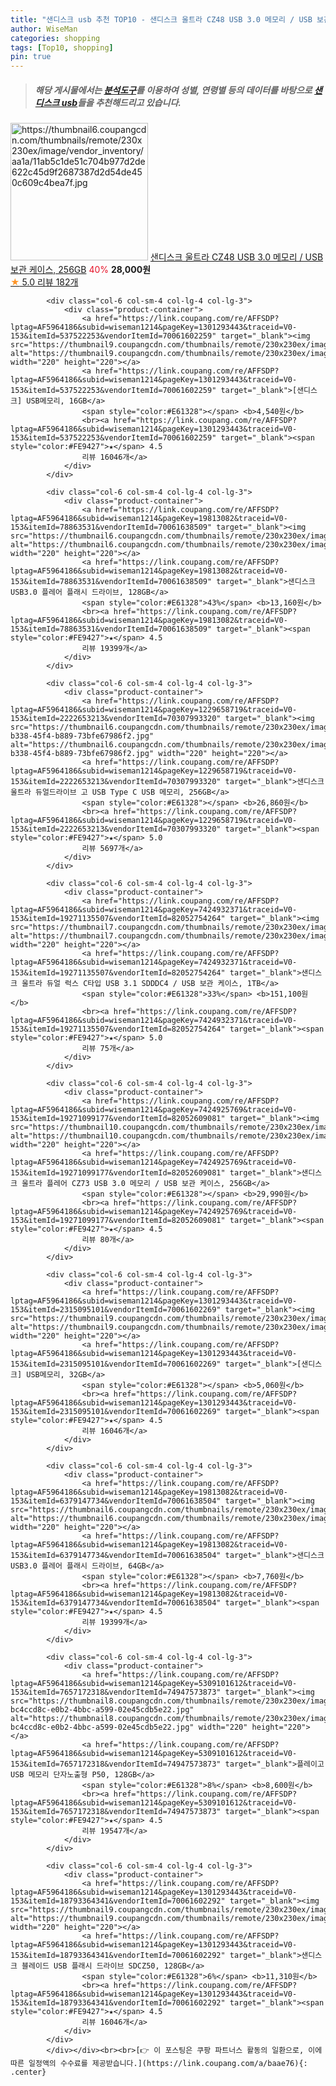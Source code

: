```yaml
---
title: "샌디스크 usb 추천 TOP10 - 샌디스크 울트라 CZ48 USB 3.0 메모리 / USB 보관 케이스, 256GB"
author: WiseMan
categories: shopping
tags: [Top10, shopping]
pin: true
---
```


> ##### 해당 게시물에서는 [**분석도구**](https://itemscout.io/)를 이용하여 **성별**, **연령별** 등의 데이터를 바탕으로 [**샌디스크 usb**](https://link.coupang.com/a/baae76)들을 추천해드리고 있습니다.
<div class="container"><div class="row">
            <div class="col-6 col-sm-4 col-lg-4 col-lg-3">
                <div class="product-container">
                    <a href="https://link.coupang.com/re/AFFSDP?lptag=AF5964186&subid=wiseman1214&pageKey=6581518980&traceid=V0-153&itemId=14812972947&vendorItemId=82052626315" target="_blank"><img src="https://thumbnail6.coupangcdn.com/thumbnails/remote/230x230ex/image/vendor_inventory/aa1a/11ab5c1de51c704b977d2de622c45d9f2687387d2d54de450c609c4bea7f.jpg" alt="https://thumbnail6.coupangcdn.com/thumbnails/remote/230x230ex/image/vendor_inventory/aa1a/11ab5c1de51c704b977d2de622c45d9f2687387d2d54de450c609c4bea7f.jpg" width="220" height="220"></a>
                    <a href="https://link.coupang.com/re/AFFSDP?lptag=AF5964186&subid=wiseman1214&pageKey=6581518980&traceid=V0-153&itemId=14812972947&vendorItemId=82052626315" target="_blank">샌디스크 울트라 CZ48 USB 3.0 메모리 / USB 보관 케이스, 256GB</a>
                    <span style="color:#E61328">40%</span> <b>28,000원</b>
                    <br><a href="https://link.coupang.com/re/AFFSDP?lptag=AF5964186&subid=wiseman1214&pageKey=6581518980&traceid=V0-153&itemId=14812972947&vendorItemId=82052626315" target="_blank"><span style="color:#FE9427">★</span> 5.0
                    리뷰 182개</a>
                </div>
            </div>
            
            <div class="col-6 col-sm-4 col-lg-4 col-lg-3">
                <div class="product-container">
                    <a href="https://link.coupang.com/re/AFFSDP?lptag=AF5964186&subid=wiseman1214&pageKey=1301293443&traceid=V0-153&itemId=537522253&vendorItemId=70061602259" target="_blank"><img src="https://thumbnail9.coupangcdn.com/thumbnails/remote/230x230ex/image/vendor_inventory/263e/cbf020fcb3eb3b7d3202719f0149e7b69d64077aaddc1b7abaa7a76fbc03.jpg" alt="https://thumbnail9.coupangcdn.com/thumbnails/remote/230x230ex/image/vendor_inventory/263e/cbf020fcb3eb3b7d3202719f0149e7b69d64077aaddc1b7abaa7a76fbc03.jpg" width="220" height="220"></a>
                    <a href="https://link.coupang.com/re/AFFSDP?lptag=AF5964186&subid=wiseman1214&pageKey=1301293443&traceid=V0-153&itemId=537522253&vendorItemId=70061602259" target="_blank">[샌디스크] USB메모리, 16GB</a>
                    <span style="color:#E61328"></span> <b>4,540원</b>
                    <br><a href="https://link.coupang.com/re/AFFSDP?lptag=AF5964186&subid=wiseman1214&pageKey=1301293443&traceid=V0-153&itemId=537522253&vendorItemId=70061602259" target="_blank"><span style="color:#FE9427">★</span> 4.5
                    리뷰 16046개</a>
                </div>
            </div>
            
            <div class="col-6 col-sm-4 col-lg-4 col-lg-3">
                <div class="product-container">
                    <a href="https://link.coupang.com/re/AFFSDP?lptag=AF5964186&subid=wiseman1214&pageKey=19813082&traceid=V0-153&itemId=78863531&vendorItemId=70061638509" target="_blank"><img src="https://thumbnail6.coupangcdn.com/thumbnails/remote/230x230ex/image/vendor_inventory/9e94/258fc387d80f524c6a37b810cfe4d075d86aef55240c5987cffe7947e023.jpg" alt="https://thumbnail6.coupangcdn.com/thumbnails/remote/230x230ex/image/vendor_inventory/9e94/258fc387d80f524c6a37b810cfe4d075d86aef55240c5987cffe7947e023.jpg" width="220" height="220"></a>
                    <a href="https://link.coupang.com/re/AFFSDP?lptag=AF5964186&subid=wiseman1214&pageKey=19813082&traceid=V0-153&itemId=78863531&vendorItemId=70061638509" target="_blank">샌디스크 USB3.0 플레어 플래시 드라이브, 128GB</a>
                    <span style="color:#E61328">43%</span> <b>13,160원</b>
                    <br><a href="https://link.coupang.com/re/AFFSDP?lptag=AF5964186&subid=wiseman1214&pageKey=19813082&traceid=V0-153&itemId=78863531&vendorItemId=70061638509" target="_blank"><span style="color:#FE9427">★</span> 4.5
                    리뷰 19399개</a>
                </div>
            </div>
            
            <div class="col-6 col-sm-4 col-lg-4 col-lg-3">
                <div class="product-container">
                    <a href="https://link.coupang.com/re/AFFSDP?lptag=AF5964186&subid=wiseman1214&pageKey=1229658719&traceid=V0-153&itemId=2222653213&vendorItemId=70307993320" target="_blank"><img src="https://thumbnail6.coupangcdn.com/thumbnails/remote/230x230ex/image/retail/images/2020/01/31/15/9/c9470f6b-b338-45f4-b889-73bfe67986f2.jpg" alt="https://thumbnail6.coupangcdn.com/thumbnails/remote/230x230ex/image/retail/images/2020/01/31/15/9/c9470f6b-b338-45f4-b889-73bfe67986f2.jpg" width="220" height="220"></a>
                    <a href="https://link.coupang.com/re/AFFSDP?lptag=AF5964186&subid=wiseman1214&pageKey=1229658719&traceid=V0-153&itemId=2222653213&vendorItemId=70307993320" target="_blank">샌디스크 울트라 듀얼드라이브 고 USB Type C USB 메모리, 256GB</a>
                    <span style="color:#E61328"></span> <b>26,860원</b>
                    <br><a href="https://link.coupang.com/re/AFFSDP?lptag=AF5964186&subid=wiseman1214&pageKey=1229658719&traceid=V0-153&itemId=2222653213&vendorItemId=70307993320" target="_blank"><span style="color:#FE9427">★</span> 5.0
                    리뷰 5697개</a>
                </div>
            </div>
            
            <div class="col-6 col-sm-4 col-lg-4 col-lg-3">
                <div class="product-container">
                    <a href="https://link.coupang.com/re/AFFSDP?lptag=AF5964186&subid=wiseman1214&pageKey=7424932371&traceid=V0-153&itemId=19271135507&vendorItemId=82052754264" target="_blank"><img src="https://thumbnail7.coupangcdn.com/thumbnails/remote/230x230ex/image/vendor_inventory/3aa4/0a8c137a8b4b55539a19af708b998c95583ce68e43d1fec2abb13fe61236.jpg" alt="https://thumbnail7.coupangcdn.com/thumbnails/remote/230x230ex/image/vendor_inventory/3aa4/0a8c137a8b4b55539a19af708b998c95583ce68e43d1fec2abb13fe61236.jpg" width="220" height="220"></a>
                    <a href="https://link.coupang.com/re/AFFSDP?lptag=AF5964186&subid=wiseman1214&pageKey=7424932371&traceid=V0-153&itemId=19271135507&vendorItemId=82052754264" target="_blank">샌디스크 울트라 듀얼 럭스 C타입 USB 3.1 SDDDC4 / USB 보관 케이스, 1TB</a>
                    <span style="color:#E61328">33%</span> <b>151,100원</b>
                    <br><a href="https://link.coupang.com/re/AFFSDP?lptag=AF5964186&subid=wiseman1214&pageKey=7424932371&traceid=V0-153&itemId=19271135507&vendorItemId=82052754264" target="_blank"><span style="color:#FE9427">★</span> 5.0
                    리뷰 75개</a>
                </div>
            </div>
            
            <div class="col-6 col-sm-4 col-lg-4 col-lg-3">
                <div class="product-container">
                    <a href="https://link.coupang.com/re/AFFSDP?lptag=AF5964186&subid=wiseman1214&pageKey=7424925769&traceid=V0-153&itemId=19271099177&vendorItemId=82052609081" target="_blank"><img src="https://thumbnail10.coupangcdn.com/thumbnails/remote/230x230ex/image/vendor_inventory/65e7/e89ac1a6aaaa60cdb46f96b59efab133641d4100eb4b59c8f4d0343c1ab0.jpg" alt="https://thumbnail10.coupangcdn.com/thumbnails/remote/230x230ex/image/vendor_inventory/65e7/e89ac1a6aaaa60cdb46f96b59efab133641d4100eb4b59c8f4d0343c1ab0.jpg" width="220" height="220"></a>
                    <a href="https://link.coupang.com/re/AFFSDP?lptag=AF5964186&subid=wiseman1214&pageKey=7424925769&traceid=V0-153&itemId=19271099177&vendorItemId=82052609081" target="_blank">샌디스크 울트라 플레어 CZ73 USB 3.0 메모리 / USB 보관 케이스, 256GB</a>
                    <span style="color:#E61328"></span> <b>29,990원</b>
                    <br><a href="https://link.coupang.com/re/AFFSDP?lptag=AF5964186&subid=wiseman1214&pageKey=7424925769&traceid=V0-153&itemId=19271099177&vendorItemId=82052609081" target="_blank"><span style="color:#FE9427">★</span> 4.5
                    리뷰 80개</a>
                </div>
            </div>
            
            <div class="col-6 col-sm-4 col-lg-4 col-lg-3">
                <div class="product-container">
                    <a href="https://link.coupang.com/re/AFFSDP?lptag=AF5964186&subid=wiseman1214&pageKey=1301293443&traceid=V0-153&itemId=2315095101&vendorItemId=70061602269" target="_blank"><img src="https://thumbnail9.coupangcdn.com/thumbnails/remote/230x230ex/image/vendor_inventory/263e/cbf020fcb3eb3b7d3202719f0149e7b69d64077aaddc1b7abaa7a76fbc03.jpg" alt="https://thumbnail9.coupangcdn.com/thumbnails/remote/230x230ex/image/vendor_inventory/263e/cbf020fcb3eb3b7d3202719f0149e7b69d64077aaddc1b7abaa7a76fbc03.jpg" width="220" height="220"></a>
                    <a href="https://link.coupang.com/re/AFFSDP?lptag=AF5964186&subid=wiseman1214&pageKey=1301293443&traceid=V0-153&itemId=2315095101&vendorItemId=70061602269" target="_blank">[샌디스크] USB메모리, 32GB</a>
                    <span style="color:#E61328"></span> <b>5,060원</b>
                    <br><a href="https://link.coupang.com/re/AFFSDP?lptag=AF5964186&subid=wiseman1214&pageKey=1301293443&traceid=V0-153&itemId=2315095101&vendorItemId=70061602269" target="_blank"><span style="color:#FE9427">★</span> 4.5
                    리뷰 16046개</a>
                </div>
            </div>
            
            <div class="col-6 col-sm-4 col-lg-4 col-lg-3">
                <div class="product-container">
                    <a href="https://link.coupang.com/re/AFFSDP?lptag=AF5964186&subid=wiseman1214&pageKey=19813082&traceid=V0-153&itemId=6379147734&vendorItemId=70061638504" target="_blank"><img src="https://thumbnail6.coupangcdn.com/thumbnails/remote/230x230ex/image/vendor_inventory/9e94/258fc387d80f524c6a37b810cfe4d075d86aef55240c5987cffe7947e023.jpg" alt="https://thumbnail6.coupangcdn.com/thumbnails/remote/230x230ex/image/vendor_inventory/9e94/258fc387d80f524c6a37b810cfe4d075d86aef55240c5987cffe7947e023.jpg" width="220" height="220"></a>
                    <a href="https://link.coupang.com/re/AFFSDP?lptag=AF5964186&subid=wiseman1214&pageKey=19813082&traceid=V0-153&itemId=6379147734&vendorItemId=70061638504" target="_blank">샌디스크 USB3.0 플레어 플래시 드라이브, 64GB</a>
                    <span style="color:#E61328"></span> <b>7,760원</b>
                    <br><a href="https://link.coupang.com/re/AFFSDP?lptag=AF5964186&subid=wiseman1214&pageKey=19813082&traceid=V0-153&itemId=6379147734&vendorItemId=70061638504" target="_blank"><span style="color:#FE9427">★</span> 4.5
                    리뷰 19399개</a>
                </div>
            </div>
            
            <div class="col-6 col-sm-4 col-lg-4 col-lg-3">
                <div class="product-container">
                    <a href="https://link.coupang.com/re/AFFSDP?lptag=AF5964186&subid=wiseman1214&pageKey=5309101612&traceid=V0-153&itemId=7657172318&vendorItemId=74947573873" target="_blank"><img src="https://thumbnail8.coupangcdn.com/thumbnails/remote/230x230ex/image/retail/images/3662272047709428-bc4ccd8c-e0b2-4bbc-a599-02e45cdb5e22.jpg" alt="https://thumbnail8.coupangcdn.com/thumbnails/remote/230x230ex/image/retail/images/3662272047709428-bc4ccd8c-e0b2-4bbc-a599-02e45cdb5e22.jpg" width="220" height="220"></a>
                    <a href="https://link.coupang.com/re/AFFSDP?lptag=AF5964186&subid=wiseman1214&pageKey=5309101612&traceid=V0-153&itemId=7657172318&vendorItemId=74947573873" target="_blank">플레이고 USB 메모리 단자노출형 P50, 128GB</a>
                    <span style="color:#E61328">8%</span> <b>8,600원</b>
                    <br><a href="https://link.coupang.com/re/AFFSDP?lptag=AF5964186&subid=wiseman1214&pageKey=5309101612&traceid=V0-153&itemId=7657172318&vendorItemId=74947573873" target="_blank"><span style="color:#FE9427">★</span> 4.5
                    리뷰 19547개</a>
                </div>
            </div>
            
            <div class="col-6 col-sm-4 col-lg-4 col-lg-3">
                <div class="product-container">
                    <a href="https://link.coupang.com/re/AFFSDP?lptag=AF5964186&subid=wiseman1214&pageKey=1301293443&traceid=V0-153&itemId=18793364341&vendorItemId=70061602292" target="_blank"><img src="https://thumbnail9.coupangcdn.com/thumbnails/remote/230x230ex/image/vendor_inventory/263e/cbf020fcb3eb3b7d3202719f0149e7b69d64077aaddc1b7abaa7a76fbc03.jpg" alt="https://thumbnail9.coupangcdn.com/thumbnails/remote/230x230ex/image/vendor_inventory/263e/cbf020fcb3eb3b7d3202719f0149e7b69d64077aaddc1b7abaa7a76fbc03.jpg" width="220" height="220"></a>
                    <a href="https://link.coupang.com/re/AFFSDP?lptag=AF5964186&subid=wiseman1214&pageKey=1301293443&traceid=V0-153&itemId=18793364341&vendorItemId=70061602292" target="_blank">샌디스크 블레이드 USB 플래시 드라이브 SDCZ50, 128GB</a>
                    <span style="color:#E61328">6%</span> <b>11,310원</b>
                    <br><a href="https://link.coupang.com/re/AFFSDP?lptag=AF5964186&subid=wiseman1214&pageKey=1301293443&traceid=V0-153&itemId=18793364341&vendorItemId=70061602292" target="_blank"><span style="color:#FE9427">★</span> 4.5
                    리뷰 16046개</a>
                </div>
            </div>
            </div></div><br><br>[👉 이 포스팅은 쿠팡 파트너스 활동의 일환으로, 이에 따른 일정액의 수수료를 제공받습니다.](https://link.coupang.com/a/baae76){: .center}